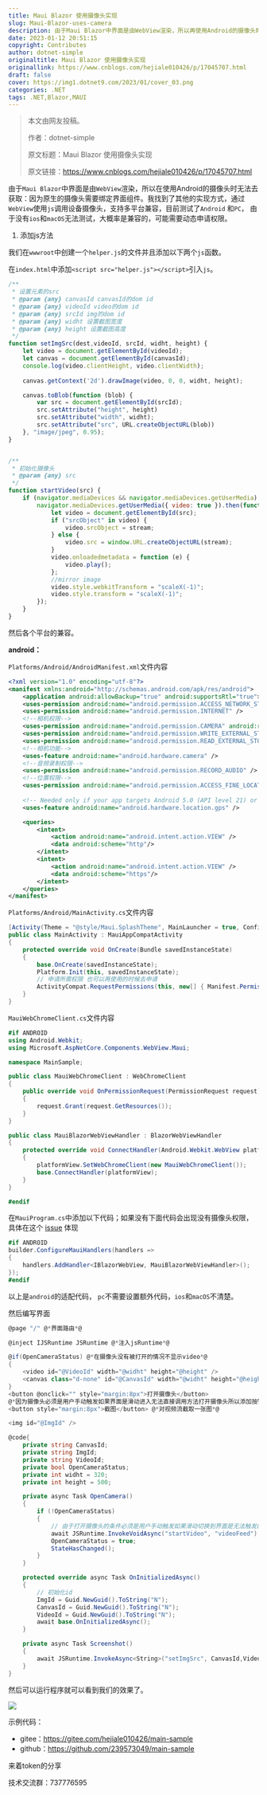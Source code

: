```yaml
---
title: Maui Blazor 使用摄像头实现
slug: Maui-Blazor-uses-camera
description: 由于Maui Blazor中界面是由WebView渲染，所以再使用Android的摄像头时无法去获取，因为原生的摄像头需要绑定界面组件
date: 2023-01-12 20:51:15
copyright: Contributes
author: dotnet-simple
originaltitle: Maui Blazor 使用摄像头实现
originallink: https://www.cnblogs.com/hejiale010426/p/17045707.html
draft: false
cover: https://img1.dotnet9.com/2023/01/cover_03.png
categories: .NET
tags: .NET,Blazor,MAUI
---
```


> 本文由网友投稿。
>
> 作者：dotnet-simple
>
> 原文标题：Maui Blazor 使用摄像头实现
>
> 原文链接：https://www.cnblogs.com/hejiale010426/p/17045707.html

由于`Maui Blazor`中界面是由`WebView`渲染，所以在使用Android的摄像头时无法去获取：因为原生的摄像头需要绑定界面组件。我找到了其他的实现方式，通过`WebView`使用`js`调用设备摄像头，支持多平台兼容，目前测试了`Android` 和`PC`， 由于没有`ios`和`macOS`无法测试，大概率是兼容的，可能需要动态申请权限。

1. 添加js方法

我们在`wwwroot`中创建一个`helper.js`的文件并且添加以下两个`js`函数。

在`index.html`中添加`<script src="helper.js"></script>`引入`js`。

```js
/**
 * 设置元素的src
 * @param {any} canvasId canvasId的dom id
 * @param {any} videoId video的dom id
 * @param {any} srcId img的dom id
 * @param {any} widht 设置截图宽度
 * @param {any} height 设置截图高度
 */
function setImgSrc(dest,videoId, srcId, widht, height) {
    let video = document.getElementById(videoId);
    let canvas = document.getElementById(canvasId);
    console.log(video.clientHeight, video.clientWidth);
   
    canvas.getContext('2d').drawImage(video, 0, 0, widht, height);

    canvas.toBlob(function (blob) {
        var src = document.getElementById(srcId);
        src.setAttribute("height", height)
        src.setAttribute("width", widht);
        src.setAttribute("src", URL.createObjectURL(blob))
    }, "image/jpeg", 0.95);
}


/**
 * 初始化摄像头
 * @param {any} src 
 */
function startVideo(src) {
    if (navigator.mediaDevices && navigator.mediaDevices.getUserMedia) {
        navigator.mediaDevices.getUserMedia({ video: true }).then(function (stream) {
            let video = document.getElementById(src);
            if ("srcObject" in video) {
                video.srcObject = stream;
            } else {
                video.src = window.URL.createObjectURL(stream);
            }
            video.onloadedmetadata = function (e) {
                video.play();
            };
            //mirror image
            video.style.webkitTransform = "scaleX(-1)";
            video.style.transform = "scaleX(-1)";
        });
    }
}
```

然后各个平台的兼容。

**android：**

`Platforms/Android/AndroidManifest.xml`文件内容

```xml
<?xml version="1.0" encoding="utf-8"?>
<manifest xmlns:android="http://schemas.android.com/apk/res/android">
	<application android:allowBackup="true" android:supportsRtl="true"></application>
	<uses-permission android:name="android.permission.ACCESS_NETWORK_STATE" />
	<uses-permission android:name="android.permission.INTERNET" />
	<!--相机权限-->
	<uses-permission android:name="android.permission.CAMERA" android:required="false"/>
	<uses-permission android:name="android.permission.WRITE_EXTERNAL_STORAGE"/>
	<uses-permission android:name="android.permission.READ_EXTERNAL_STORAGE" />
	<!--相机功能-->
	<uses-feature android:name="android.hardware.camera" />
	<!--音频录制权限-->
	<uses-permission android:name="android.permission.RECORD_AUDIO" />
	<!--位置权限-->
	<uses-permission android:name="android.permission.ACCESS_FINE_LOCATION" />
	
	<!-- Needed only if your app targets Android 5.0 (API level 21) or higher. -->
	<uses-feature android:name="android.hardware.location.gps" />

	<queries>
		<intent>
			<action android:name="android.intent.action.VIEW" />
			<data android:scheme="http"/>
		</intent>
		<intent>
			<action android:name="android.intent.action.VIEW" />
			<data android:scheme="https"/>
		</intent>
	</queries>
</manifest>
```

`Platforms/Android/MainActivity.cs`文件内容

```csharp
[Activity(Theme = "@style/Maui.SplashTheme", MainLauncher = true, ConfigurationChanges = ConfigChanges.ScreenSize | ConfigChanges.Orientation | ConfigChanges.UiMode | ConfigChanges.ScreenLayout | ConfigChanges.SmallestScreenSize | ConfigChanges.Density)]
public class MainActivity : MauiAppCompatActivity
{
    protected override void OnCreate(Bundle savedInstanceState)
    {
        base.OnCreate(savedInstanceState);
        Platform.Init(this, savedInstanceState);
        // 申请所需权限 也可以再使用的时候去申请
        ActivityCompat.RequestPermissions(this, new[] { Manifest.Permission.Camera, Manifest.Permission.RecordAudio, Manifest.Permission.ModifyAudioSettings }, 0);
    }
}
```

`MauiWebChromeClient.cs`文件内容

```csharp
#if ANDROID
using Android.Webkit;
using Microsoft.AspNetCore.Components.WebView.Maui;

namespace MainSample;

public class MauiWebChromeClient : WebChromeClient
{
    public override void OnPermissionRequest(PermissionRequest request)
    {
        request.Grant(request.GetResources());
    }
}

public class MauiBlazorWebViewHandler : BlazorWebViewHandler
{
    protected override void ConnectHandler(Android.Webkit.WebView platformView)
    {
        platformView.SetWebChromeClient(new MauiWebChromeClient());
        base.ConnectHandler(platformView);
    }
}

#endif
```

在`MauiProgram.cs`中添加以下代码；如果没有下面代码会出现没有摄像头权限，具体在这个 [issue](https://github.com/dotnet/maui/issues/3694) 体现

```csharp
#if ANDROID
builder.ConfigureMauiHandlers(handlers =>
{
    handlers.AddHandler<IBlazorWebView, MauiBlazorWebViewHandler>();
});
#endif
```

以上是`android`的适配代码， `pc`不需要设置额外代码，`ios`和`macOS`不清楚。

然后编写界面

```csharp
@page "/" @*界面路由*@

@inject IJSRuntime JSRuntime @*注入jsRuntime*@

@if(OpenCameraStatus) @*在摄像头没有被打开的情况不显示video*@
{
    <video id="@VideoId" width="@widht" height="@height" />
    <canvas class="d-none" id="@CanvasId" width="@widht" height="@height" />
}
<button @onclick="" style="margin:8px">打开摄像头</button> 
@*因为摄像头必须是用户手动触发如果界面是滑动进入无法直接调用方法打开摄像头所以添加按钮触发*@
<button style="margin:8px">截图</button> @*对视频流截取一张图*@

<img id="@ImgId" />

@code{
    private string CanvasId;
    private string ImgId;
    private string VideoId;
    private bool OpenCameraStatus;
    private int widht = 320;
    private int height = 500;

    private async Task OpenCamera()
    {
        if (!OpenCameraStatus)
        {
            // 由于打开摄像头的条件必须是用户手动触发如果滑动切换到界面是无法触发的
            await JSRuntime.InvokeVoidAsync("startVideo", "videoFeed");
            OpenCameraStatus = true;
            StateHasChanged();
        }
    }

    protected override async Task OnInitializedAsync()
    {
        // 初始化id
        ImgId = Guid.NewGuid().ToString("N");
        CanvasId = Guid.NewGuid().ToString("N");
        VideoId = Guid.NewGuid().ToString("N");
        await base.OnInitializedAsync();
    }

    private async Task Screenshot()
    {
        await JSRuntime.InvokeAsync<String>("setImgSrc", CanvasId,VideoId, ImgId, widht, height);
    }
}
```

然后可以运行程序就可以看到我们的效果了。

![](https://img1.dotnet9.com/2023/01/0301.jpg)

示例代码：

- gitee：https://gitee.com/hejiale010426/main-sample
- github：https://github.com/239573049/main-sample

来着token的分享

技术交流群：737776595